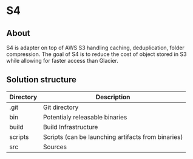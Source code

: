 # S4

## About
S4 is adapter on top of AWS S3 handling caching, deduplication, folder compression.
The goal of S4 is to reduce the cost of object stored in S3 while allowing for faster access than Glacier. 

## Solution structure
|Directory | Description                                         |
|----------|-----------------------------------------------------|
|.git      | Git directory                                       |
|bin       | Potentialy releasable binaries                      |
|build     | Build Infrastructure                                |
|scripts   | Scripts (can be launching artifacts from binaries)  |
|src       | Sources                                             |
